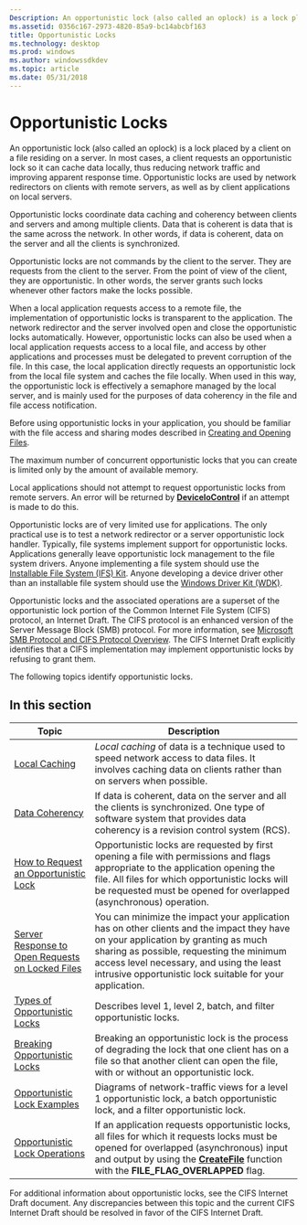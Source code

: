 ```yaml
---
Description: An opportunistic lock (also called an oplock) is a lock placed by a client on a file residing on a server.
ms.assetid: 0356c167-2973-4820-85a9-bc14abcbf163
title: Opportunistic Locks
ms.technology: desktop
ms.prod: windows
ms.author: windowssdkdev
ms.topic: article
ms.date: 05/31/2018
---
```


# Opportunistic Locks

An opportunistic lock (also called an oplock) is a lock placed by a client on a file residing on a server. In most cases, a client requests an opportunistic lock so it can cache data locally, thus reducing network traffic and improving apparent response time. Opportunistic locks are used by network redirectors on clients with remote servers, as well as by client applications on local servers.

Opportunistic locks coordinate data caching and coherency between clients and servers and among multiple clients. Data that is coherent is data that is the same across the network. In other words, if data is coherent, data on the server and all the clients is synchronized.

Opportunistic locks are not commands by the client to the server. They are requests from the client to the server. From the point of view of the client, they are opportunistic. In other words, the server grants such locks whenever other factors make the locks possible.

When a local application requests access to a remote file, the implementation of opportunistic locks is transparent to the application. The network redirector and the server involved open and close the opportunistic locks automatically. However, opportunistic locks can also be used when a local application requests access to a local file, and access by other applications and processes must be delegated to prevent corruption of the file. In this case, the local application directly requests an opportunistic lock from the local file system and caches the file locally. When used in this way, the opportunistic lock is effectively a semaphore managed by the local server, and is mainly used for the purposes of data coherency in the file and file access notification.

Before using opportunistic locks in your application, you should be familiar with the file access and sharing modes described in [Creating and Opening Files](creating-and-opening-files.md).

The maximum number of concurrent opportunistic locks that you can create is limited only by the amount of available memory.

Local applications should not attempt to request opportunistic locks from remote servers. An error will be returned by [**DeviceIoControl**](https://msdn.microsoft.com/library/windows/desktop/aa363216) if an attempt is made to do this.

Opportunistic locks are of very limited use for applications. The only practical use is to test a network redirector or a server opportunistic lock handler. Typically, file systems implement support for opportunistic locks. Applications generally leave opportunistic lock management to the file system drivers. Anyone implementing a file system should use the [Installable File System (IFS) Kit](Http://go.microsoft.com/fwlink/p/?linkid=84078). Anyone developing a device driver other than an installable file system should use the [Windows Driver Kit (WDK)](Http://go.microsoft.com/fwlink/p/?linkid=84080).

Opportunistic locks and the associated operations are a superset of the opportunistic lock portion of the Common Internet File System (CIFS) protocol, an Internet Draft. The CIFS protocol is an enhanced version of the Server Message Block (SMB) protocol. For more information, see [Microsoft SMB Protocol and CIFS Protocol Overview](microsoft-smb-protocol-and-cifs-protocol-overview.md). The CIFS Internet Draft explicitly identifies that a CIFS implementation may implement opportunistic locks by refusing to grant them.

The following topics identify opportunistic locks.

## In this section



| Topic                                                                                                               | Description                                                                                                                                                                                                                                                                                       |
|---------------------------------------------------------------------------------------------------------------------|---------------------------------------------------------------------------------------------------------------------------------------------------------------------------------------------------------------------------------------------------------------------------------------------------|
| [Local Caching](local-caching.md)<br/>                                                                       | *Local caching* of data is a technique used to speed network access to data files. It involves caching data on clients rather than on servers when possible.<br/>                                                                                                                           |
| [Data Coherency](data-coherency.md)<br/>                                                                     | If data is coherent, data on the server and all the clients is synchronized. One type of software system that provides data coherency is a revision control system (RCS).<br/>                                                                                                              |
| [How to Request an Opportunistic Lock](how-to-request-an-opportunistic-lock.md)<br/>                         | Opportunistic locks are requested by first opening a file with permissions and flags appropriate to the application opening the file. All files for which opportunistic locks will be requested must be opened for overlapped (asynchronous) operation.<br/>                                |
| [Server Response to Open Requests on Locked Files](server-response-to-open-requests-on-locked-files.md)<br/> | You can minimize the impact your application has on other clients and the impact they have on your application by granting as much sharing as possible, requesting the minimum access level necessary, and using the least intrusive opportunistic lock suitable for your application.<br/> |
| [Types of Opportunistic Locks](types-of-opportunistic-locks.md)<br/>                                         | Describes level 1, level 2, batch, and filter opportunistic locks.<br/>                                                                                                                                                                                                                     |
| [Breaking Opportunistic Locks](breaking-opportunistic-locks.md)<br/>                                         | Breaking an opportunistic lock is the process of degrading the lock that one client has on a file so that another client can open the file, with or without an opportunistic lock.<br/>                                                                                                     |
| [Opportunistic Lock Examples](opportunistic-lock-examples.md)<br/>                                           | Diagrams of network-traffic views for a level 1 opportunistic lock, a batch opportunistic lock, and a filter opportunistic lock.<br/>                                                                                                                                                       |
| [Opportunistic Lock Operations](opportunistic-lock-operations.md)<br/>                                       | If an application requests opportunistic locks, all files for which it requests locks must be opened for overlapped (asynchronous) input and output by using the [**CreateFile**](/windows/desktop/api/FileAPI/nf-fileapi-createfilea) function with the **FILE\_FLAG\_OVERLAPPED** flag.<br/>                                   |



 

For additional information about opportunistic locks, see the CIFS Internet Draft document. Any discrepancies between this topic and the current CIFS Internet Draft should be resolved in favor of the CIFS Internet Draft.

 

 





